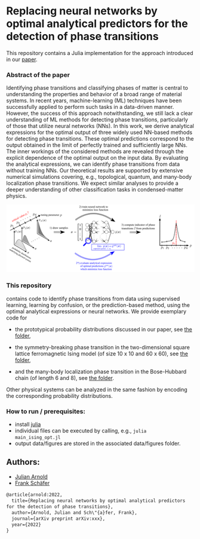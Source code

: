 # Replacing neural networks by optimal analytical predictors for the detection of phase transitions
This repository contains a Julia implementation for the approach introduced in our
[paper](https://arxiv.org/abs/xxxx).

### Abstract of the paper
Identifying phase transitions and classifying phases of matter is central to understanding the properties and behavior of a broad range of material systems. In recent years, machine-learning (ML) techniques have been successfully applied to perform such tasks in a data-driven manner. However, the success of this approach notwithstanding, we still lack a clear understanding of ML methods for detecting phase transitions, particularly of those that utilize neural networks (NNs). In this work, we derive analytical expressions for the optimal output of three widely used NN-based methods for detecting phase transitions. These optimal predictions correspond to the output obtained in the limit of perfectly trained and sufficiently large NNs. The inner workings of the considered methods are revealed through the explicit dependence of the optimal output on the input data. By evaluating the analytical expressions, we can identify phase transitions from data without training NNs. Our theoretical results are supported by extensive numerical simulations covering, e.g., topological, quantum, and many-body localization phase transitions. We expect similar analyses to provide a deeper understanding of other classification tasks in condensed-matter physics.

![](./misc/method.png)

### This repository

contains code to identify phase transitions from data using supervised learning, learning by confusion, or the prediction-based method, using the optimal analytical expressions or neural networks. We provide exemplary code for

* the prototypical probability distributions discussed in our paper, see [the folder](./examples/prototypical_distr/),

* the symmetry-breaking phase transition in the two-dimensional square lattice ferromagnetic Ising model (of size 10 x 10 and 60 x 60), see [the folder](./examples/ising/),

* and the many-body localization phase transition in the Bose-Hubbard chain (of length 6 and 8), see [the folder](./examples/mbl_bose_hubbard/).

Other physical systems can be analyzed in the same fashion by encoding the corresponding probability distributions.

### How to run / prerequisites:

- install [julia](https://julialang.org/downloads/)
- individual files can be executed by calling, e.g., `julia main_ising_opt.jl`
- output data/figures are stored in the associated data/figures folder.

## Authors:

- [Julian Arnold](https://github.com/arnoldjulian)
- [Frank Schäfer](https://github.com/frankschae)

```
@article{arnold:2022,
  title={Replacing neural networks by optimal analytical predictors for the detection of phase transitions},
  author={Arnold, Julian and Sch\"{a}fer, Frank},
  journal={arXiv preprint arXiv:xxx},
  year={2022}
}
```
